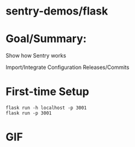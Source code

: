 # sentry-demos/flask

# Goal/Summary:
Show how Sentry works

Import/Integrate
Configuration
Releases/Commits

# First-time Setup

```
flask run -h localhost -p 3001
flask run -p 3001
```

# GIF
